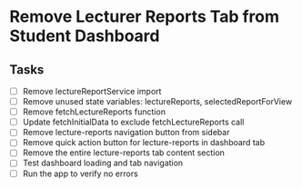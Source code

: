 # Remove Lecturer Reports Tab from Student Dashboard

## Tasks
- [ ] Remove lectureReportService import
- [ ] Remove unused state variables: lectureReports, selectedReportForView
- [ ] Remove fetchLectureReports function
- [ ] Update fetchInitialData to exclude fetchLectureReports call
- [ ] Remove lecture-reports navigation button from sidebar
- [ ] Remove quick action button for lecture-reports in dashboard tab
- [ ] Remove the entire lecture-reports tab content section
- [ ] Test dashboard loading and tab navigation
- [ ] Run the app to verify no errors
